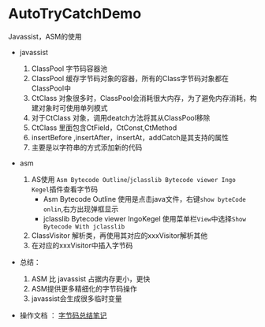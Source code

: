 # AutoTryCatchDemo
Javassist，ASM的使用

- javassist
    
    1.  ClassPool 字节码容器池
    2.  ClassPool 缓存字节码对象的容器，所有的Class字节码对象都在ClassPool中
    3.  CtClass
      对象很多时，ClassPool会消耗很大内存，为了避免内存消耗，构建对象时可使用单列模式
    4.  对于CtClass 对象，调用deatch方法将其从ClassPool移除
    5.  CtClass 里面包含CtField，CtConst,CtMethod
    6.  insertBefore ,insertAfter，insertAt，addCatch是其支持的属性
    7.  主要是以字符串的方式添加新的代码
    
- asm

  1.  AS使用 `Asm Bytecode Outline`/`jclasslib Bytecode viewer Ingo
      Kegel`插件查看字节码
      - Asm Bytecode Outline 使用是点击java文件，右键`show byteCode
        onlin`,右方出现弹框显示
      - jclasslib Bytecode viewer IngoKegel 使用菜单栏`View`中选择`Show
        Bytecode With jclasslib`
  2.  ClassVisitor 解析类，再使用其对应的xxxVisitor解析其他
  3.  在对应的xxxVisitor中插入字节码

- 总结：
    1.  ASM 比 javassist 占据内存更小，更快
    2.  ASM提供更多精细化的字节码操作
    3.  javassist会生成很多临时变量

- 操作文档 ：
  [字节码总结笔记](https://github.com/yanchunlan/SourceCodeSummary/blob/master/%E6%80%A7%E8%83%BD%E4%BC%98%E5%8C%96/%E6%9E%81%E8%87%B4%E6%80%A7%E8%83%BD%E4%BC%98%E5%8C%96%E6%80%BB%E7%BB%93/%E5%AD%97%E8%8A%82%E7%A0%81%E6%93%8D%E4%BD%9C.txt)
 
    
